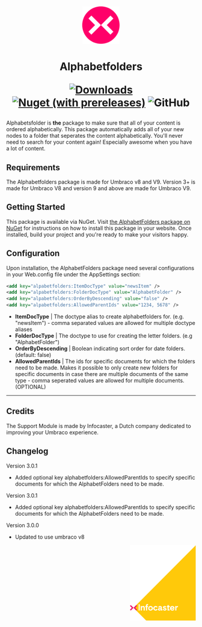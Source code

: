 <h3 align="center">
<img height="100" src="docs/assets/infocaster_nuget_pink.svg">
</h3>

<h1 align="center">
Alphabetfolders

[![Downloads](https://img.shields.io/nuget/dt/Infocaster.Umbraco.AlphabetFolders?color=ffc800)](https://www.nuget.org/packages/Infocaster.Umbraco.AlphabetFolders/)
[![Nuget (with prereleases)](https://img.shields.io/nuget/vpre/Infocaster.Umbraco.AlphabetFolders?color=ff0069)](https://www.nuget.org/packages/Infocaster.Umbraco.AlphabetFolders/)
![GitHub](https://img.shields.io/github/license/Infocaster/DateFolders?color=ffc800)

</h1>

Alphabetsfolder is <b>the</b> package to make sure that all of your content is ordered alphabetically.
This package automatically adds all of your new nodes to a folder that seperates the content alphabetically.
You'll never need to search for your content again! Especially awesome when you have a lot of content.

## Requirements
The Alphabetfolders package is made for Umbraco v8 and V9.
Version 3+ is made for Umbraco V8 and version 9 and above are made for Umbraco V9.

## Getting Started
This package is available via NuGet. Visit [the AlphabetFolders package on NuGet](https://www.nuget.org/packages/Infocaster.Umbraco.AlphabetFolders/) for instructions on how to install this package in your website.
Once installed, build your project and you're ready to make your visitors happy.

## Configuration
Upon installation, the AlphabetFolders package need several configurations in your Web.config file under the AppSettings section:

```xml
<add key="alpabetfolders:ItemDocType" value="newsItem" />
<add key="alpabetfolders:FolderDocType" value="AlphabetFolder" />
<add key="alpabetfolders:OrderByDescending" value="false" />
<add key="alpabetfolders:AllowedParentIds" value="1234, 5678" />
```

- **ItemDocType** | The doctype alias to create alphabetfolders for. (e.g. "newsItem") - comma separated values are allowed for multiple doctype aliases 
- **FolderDocType** | The doctype to use for creating the letter folders. (e.g "AlphabetFolder")
- **OrderByDescending** | Boolean indicating sort order for date folders. (default: false)
- **AllowedParentIds** | The ids for specific documents for which the folders need to be made. Makes it possible to only create new folders for specific documents in case there are multiple documents of the same type - comma seperated values are allowed for multiple documents. (OPTIONAL)


-----

## Credits ##
The Support Module is made by Infocaster, a Dutch company dedicated to improving your Umbraco experience.

## Changelog
Version 3.0.1
- Added optional key alphabetfolders:AllowedParentIds to specify specific documents for which the AlphabetFolders need to be made.

Version 3.0.1
- Added optional key alphabetfolders:AllowedParentIds to specify specific documents for which the AlphabetFolders need to be made.

Version 3.0.0
- Updated to use umbraco v8

<a href="https://infocaster.net">
<img align="right" height="200" src="docs/assets/Infocaster_Corner.png">
</a>